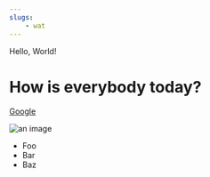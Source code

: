 ```yaml
---
slugs:
    - wat
---
```

Hello, World!

# How is everybody today?

[Google](http://google.com/)

![an image](http://google.com/logo.jpg)

* Foo
* Bar
* Baz